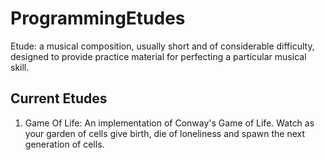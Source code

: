 ProgrammingEtudes
=================

Etude: a musical composition, usually short and of considerable difficulty, designed to provide practice material for perfecting a particular musical skill.

Current Etudes
--------------

1. Game Of Life: An implementation of Conway's Game of Life. Watch as your garden of cells give birth, die of loneliness and spawn the next generation of cells.
